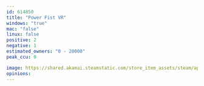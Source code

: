 ```yaml
---
id: 614850
title: "Power Fist VR"
windows: "true"
mac: "false"
linux: false
positive: 2
negative: 1
estimated_owners: "0 - 20000"
peak_ccu: 0

image: https://shared.akamai.steamstatic.com/store_item_assets/steam/apps/614850/header.jpg?t=1499905292
opinions:
---
```

